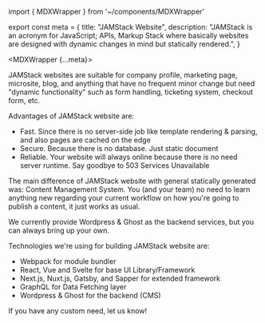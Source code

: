 import { MDXWrapper } from '~/components/MDXWrapper'

export const meta = {
title: "JAMStack Website",
description: "JAMStack is an acronym for JavaScript; APIs, Markup Stack where basically websites are designed with dynamic changes in mind but statically rendered.",
}

<MDXWrapper {...meta}>

JAMStack websites are suitable for company profile, marketing page, microsite, blog, and anything
that have no frequent minor change but need "dynamic functionality" such as form handling,
ticketing system, checkout form, etc.

Advantages of JAMStack website are:

- Fast. Since there is no server-side job like template rendering & parsing, and also pages are cached on the edge
- Secure. Because there is no database. Just static document
- Reliable. Your website will always online because there is no need server runtime. Say goodbye to 503 Services Unavailable

The main difference of JAMStack website with general statically generated was: Content Management System. You (and your team)
no need to learn anything new regarding your current workflow on how you're going to publish a content, it just works as usual.

We currently provide Wordpress & Ghost as the backend services, but you can always bring up your own.

Technologies we're using for building JAMStack website are:

- Webpack for module bundler
- React, Vue and Svelte for base UI Library/Framework
- Next.js, Nuxt.js, Gatsby, and Sapper for extended framework
- GraphQL for Data Fetching layer
- Wordpress & Ghost for the backend (CMS)

If you have any custom need, let us know!

</MDXWrapper>
